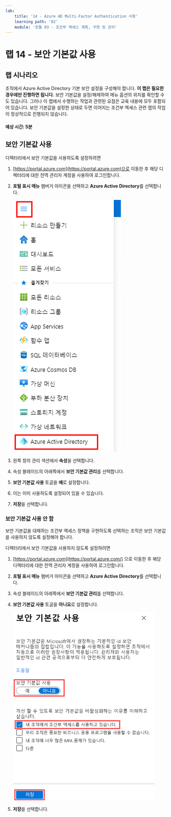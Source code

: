 ```yaml
---
lab:
    title: '14 - Azure AD Multi-Factor Authentication 사용'
    learning path: '02'
    module: '모듈 03 - 조건부 액세스 계획, 구현 및 관리'
---
```


# 랩 14 - 보안 기본값 사용

## 랩 시나리오

조직에서 Azure Active Directory 기본 보안 설정을 구성해야 합니다.
    **이 랩은 필요한 경우에만 진행하면 됩니다.**  보안 기본값을 설정/해제하여 메뉴 옵션의 위치를 확인할 수도 있습니다.  그러나 이 랩에서 수행하는 작업과 관련된 요점은 교육 내용에 모두 포함되어 있습니다.  보안 기본값을 설정한 상태로 두면 이어지는 조건부 액세스 관련 랩의 작업이 정상적으로 진행되지 않습니다.

#### 예상 시간: 5분

## 보안 기본값 사용

디렉터리에서 보안 기본값을 사용하도록 설정하려면

1. [https://portal.azure.com](https://portal.azure.com)으로 이동한 후 해당 디렉터리에 대한 전역 관리자 계정을 사용하여 로그인합니다.

1. **포털 표시 메뉴** 햄버거 아이콘을 선택하고 **Azure Active Directory**를 선택합니다.

    ![Azure Active Directory가 선택된 Azure Portal 메뉴](./media/azure-portal-menu-aad.png)

1. 왼쪽 창의 관리 섹션에서 **속성**을 선택합니다.

1. 속성 블레이드의 아래쪽에서 **보안 기본값 관리**를 선택합니다.

1. **보안 기본값 사용** 토글을 **예**로 설정합니다.

1. 이는 이미 사용하도록 설정되어 있을 수 있습니다.

1. **저장**을 선택합니다.

### 보안 기본값 사용 안 함

보안 기본값을 대체하는 조건부 액세스 정책을 구현하도록 선택하는 조직은 보안 기본값을 사용하지 않도록 설정해야 합니다.

디렉터리에서 보안 기본값을 사용하지 않도록 설정하려면

1. [https://portal.azure.com](https://portal.azure.com/) 으로 이동한 후 해당 디렉터리에 대한 전역 관리자 계정을 사용하여 로그인합니다.

1. **포털 표시 메뉴** 햄버거 아이콘을 선택하고 **Azure Active Directory**를 선택합니다.

1. 속성 블레이드의 아래쪽에서 **보안 기본값 관리**를 선택합니다.

1. **보안 기본값 사용** 토글을 **아니요**로 설정합니다.

    ![보안 기본값을 사용하지 않도록 설정하고 그 근거를 선택하는 화면 이미지. 이 경우, 조직에서 조건부 액세스를 사용하고 있습니다.](./media/security-defaults-disable-before-conditional-access.png)

1. **저장**을 선택합니다.
